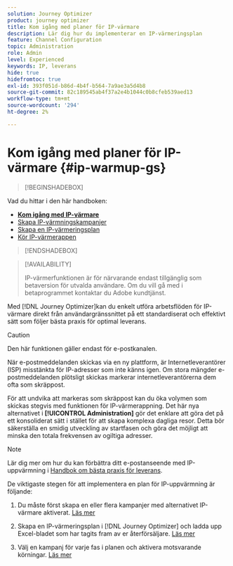 ```yaml
---
solution: Journey Optimizer
product: journey optimizer
title: Kom igång med planer för IP-värmare
description: Lär dig hur du implementerar en IP-värmeringsplan
feature: Channel Configuration
topic: Administration
role: Admin
level: Experienced
keywords: IP, leverans
hide: true
hidefromtoc: true
exl-id: 393f051d-b86d-4b4f-b564-7a9ae3a5d4b8
source-git-commit: 82c189545ab4f37a2e4b1044c0b8cfeb539aed13
workflow-type: tm+mt
source-wordcount: '294'
ht-degree: 2%

---
```


# Kom igång med planer för IP-värmare {#ip-warmup-gs}

<!--
>[!CONTEXTUALHELP]
>id="ajo_admin_ip_warmup_plan"
>title="Define your IP warmup plan"
>abstract="You can perform IP warmup workflows directly from the Journey Optimizer interface in a standardized and efficient way that follows the best practices for optimal deliverability."
-->

>[!BEGINSHADEBOX]

Vad du hittar i den här handboken:

* **[Kom igång med IP-värmare](ip-warmup-gs.md)**
* [Skapa IP-värmningskampanjer](ip-warmup-campaign.md)
* [Skapa en IP-värmeringsplan](ip-warmup-plan.md)
* [Kör IP-värmerappen](ip-warmup-execution.md)

>[!ENDSHADEBOX]

>[!AVAILABILITY]
>
>IP-värmerfunktionen är för närvarande endast tillgänglig som betaversion för utvalda användare. Om du vill gå med i betaprogrammet kontaktar du Adobe kundtjänst.

Med [!DNL Journey Optimizer]kan du enkelt utföra arbetsflöden för IP-värmare direkt från användargränssnittet på ett standardiserat och effektivt sätt som följer bästa praxis för optimal leverans.

>[!CAUTION]
>
>Den här funktionen gäller endast för e-postkanalen.

När e-postmeddelanden skickas via en ny plattform, är Internetleverantörer (ISP) misstänkta för IP-adresser som inte känns igen. Om stora mängder e-postmeddelanden plötsligt skickas markerar internetleverantörerna dem ofta som skräppost.

För att undvika att markeras som skräppost kan du öka volymen som skickas stegvis med funktionen för IP-värmerappning. Det här nya alternativet i **[!UICONTROL Administration]** gör det enklare att göra det på ett konsoliderat sätt i stället för att skapa komplexa dagliga resor. Detta bör säkerställa en smidig utveckling av startfasen och göra det möjligt att minska den totala frekvensen av ogiltiga adresser.

>[!NOTE]
>
>Lär dig mer om hur du kan förbättra ditt e-postanseende med IP-uppvärmning i [Handbok om bästa praxis för leverans](https://experienceleague.adobe.com/docs/deliverability-learn/deliverability-best-practice-guide/additional-resources/generic-resources/increase-reputation-with-ip-warming.html).

<!--
Benefits

* Standardization on Campaign which will be easy for practitioners too > why?

* No more pain of creating queries, audiences and testing those as system will create the audiences. 

* Ease of excluding domains and changing the plan with help of simple toggles to exclude OR by editing numbers inline or create new phases or reupload plan if drastic change. No more pain of editing audience definitions, journey conditions

* There is an expectation that with this, it will ease around 30% of effort and will be much better experience for consultant/partner/practitioner - right from planning to execution to reporting
-->

De viktigaste stegen för att implementera en plan för IP-uppvärmning är följande:

1. Du måste först skapa en eller flera kampanjer med alternativet IP-värmare aktiverat. [Läs mer](ip-warmup-campaign.md)

1. Skapa en IP-värmeringsplan i [!DNL Journey Optimizer] och ladda upp Excel-bladet som har tagits fram av er återförsäljare. [Läs mer](ip-warmup-plan.md)

1. Välj en kampanj för varje fas i planen och aktivera motsvarande körningar. [Läs mer](ip-warmup-execution.md)
